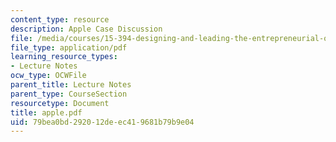```yaml
---
content_type: resource
description: Apple Case Discussion
file: /media/courses/15-394-designing-and-leading-the-entrepreneurial-organization-spring-2003/79bea0bd292012deec419681b79b9e04_apple.pdf
file_type: application/pdf
learning_resource_types:
- Lecture Notes
ocw_type: OCWFile
parent_title: Lecture Notes
parent_type: CourseSection
resourcetype: Document
title: apple.pdf
uid: 79bea0bd-2920-12de-ec41-9681b79b9e04
---
```

